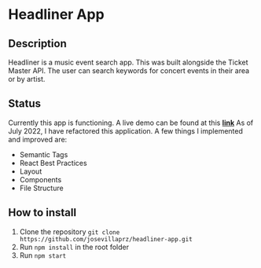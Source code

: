 # Headliner App

## Description
Headliner is a music event search app. This was built alongside the Ticket Master API. The user can search keywords for concert events in their area or by artist.

## Status
Currently this app is functioning. A live demo can be found at this [**link**](https://josevillaprz.github.io/headliner-app/) As of July 2022, I have refactored this application. A few things I implemented and improved are:

* Semantic Tags
* React Best Practices
* Layout
* Components
* File Structure

## How to install

1. Clone the repository `git clone https://github.com/josevillaprz/headliner-app.git`
2. Run `npm install` in the root folder
3. Run `npm start`

